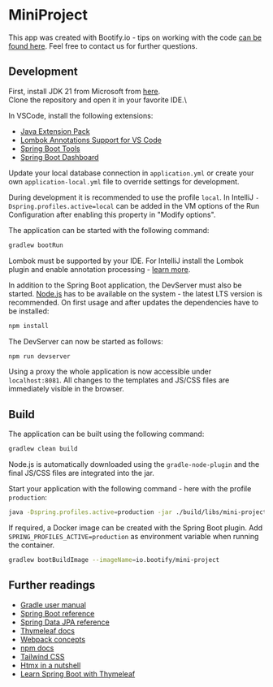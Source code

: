 # MiniProject

This app was created with Bootify.io - tips on working with the code [can be found here](https://bootify.io/next-steps/).
Feel free to contact us for further questions.

## Development

First, install JDK 21 from Microsoft from [here](https://learn.microsoft.com/en-us/java/openjdk/download).\
Clone the repository and open it in your favorite IDE.\

In VSCode, install the following extensions:

* [Java Extension Pack](https://marketplace.visualstudio.com/items?itemName=vscjava.vscode-java-pack)
* [Lombok Annotations Support for VS Code](https://marketplace.visualstudio.com/items?itemName=GabrielBB.vscode-lombok)
* [Spring Boot Tools](https://marketplace.visualstudio.com/items?itemName=Pivotal.vscode-spring-boot)
* [Spring Boot Dashboard](https://marketplace.visualstudio.com/items?itemName=vscjava.vscode-spring-boot-dashboard)

Update your local database connection in `application.yml` or create your own `application-local.yml` file to override
settings for development.

During development it is recommended to use the profile `local`. In IntelliJ `-Dspring.profiles.active=local` can be
added in the VM options of the Run Configuration after enabling this property in "Modify options".

The application can be started with the following command:

```bash
gradlew bootRun
```

Lombok must be supported by your IDE. For IntelliJ install the Lombok plugin and enable annotation processing -
[learn more](https://bootify.io/next-steps/spring-boot-with-lombok.html).

In addition to the Spring Boot application, the DevServer must also be started. [Node.js](https://nodejs.org/) has to be
available on the system - the latest LTS version is recommended. On first usage and after updates the dependencies have to be installed:

```bash
npm install
```

The DevServer can now be started as follows:

```bash
npm run devserver
```

Using a proxy the whole application is now accessible under `localhost:8081`. All changes to the templates and JS/CSS
files are immediately visible in the browser.

## Build

The application can be built using the following command:

```bash
gradlew clean build
```

Node.js is automatically downloaded using the `gradle-node-plugin` and the final JS/CSS files are integrated into the jar.

Start your application with the following command - here with the profile `production`:

```bash
java -Dspring.profiles.active=production -jar ./build/libs/mini-project-0.0.1-SNAPSHOT.jar
```

If required, a Docker image can be created with the Spring Boot plugin. Add `SPRING_PROFILES_ACTIVE=production` as
environment variable when running the container.

```bash
gradlew bootBuildImage --imageName=io.bootify/mini-project
```

## Further readings

* [Gradle user manual](https://docs.gradle.org/)  
* [Spring Boot reference](https://docs.spring.io/spring-boot/docs/current/reference/htmlsingle/)  
* [Spring Data JPA reference](https://docs.spring.io/spring-data/jpa/docs/current/reference/html/)  
* [Thymeleaf docs](https://www.thymeleaf.org/documentation.html)  
* [Webpack concepts](https://webpack.js.org/concepts/)  
* [npm docs](https://docs.npmjs.com/)  
* [Tailwind CSS](https://tailwindcss.com/)  
* [Htmx in a nutshell](https://htmx.org/docs/)  
* [Learn Spring Boot with Thymeleaf](https://www.wimdeblauwe.com/books/taming-thymeleaf/)  
